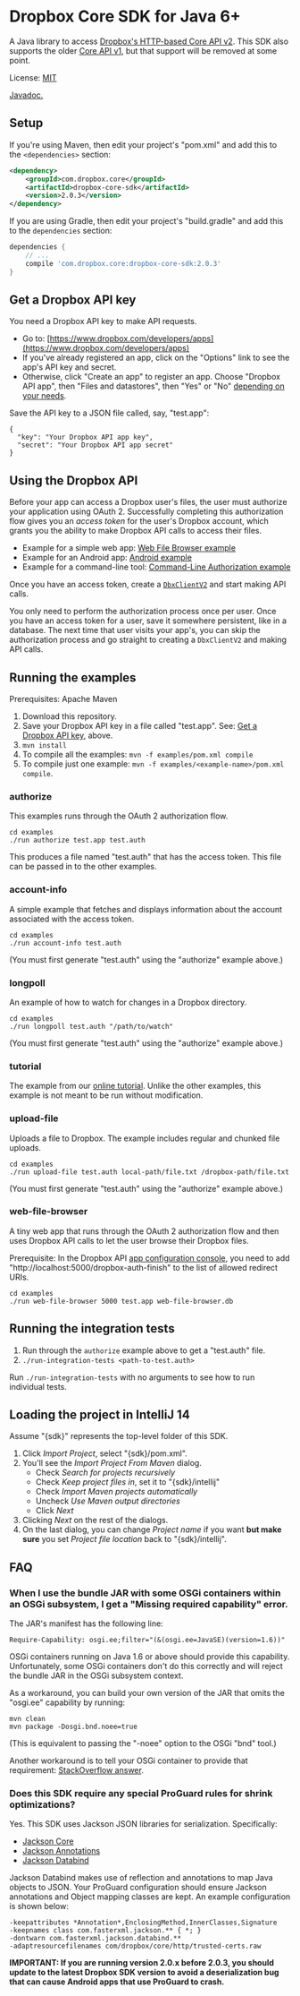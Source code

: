 # Dropbox Core SDK for Java 6+

A Java library to access [Dropbox's HTTP-based Core API v2](https://www.dropbox.com/developers/documentation/http/documentation).  This SDK also supports the older [Core API v1](https://www.dropbox.com/developers-v1/core/docs), but that support will be removed at some point.

License: [MIT](License.txt)

[Javadoc.](https://dropbox.github.io/dropbox-sdk-java/api-docs/v2.0.x/)

## Setup

If you're using Maven, then edit your project's "pom.xml" and add this to the `<dependencies>` section:

```xml
<dependency>
    <groupId>com.dropbox.core</groupId>
    <artifactId>dropbox-core-sdk</artifactId>
    <version>2.0.3</version>
</dependency>
```

If you are using Gradle, then edit your project's "build.gradle" and add this to the `dependencies` section:

```groovy
dependencies {
    // ...
    compile 'com.dropbox.core:dropbox-core-sdk:2.0.3'
}
```

## Get a Dropbox API key

You need a Dropbox API key to make API requests.
  * Go to: [https://www.dropbox.com/developers/apps](https://www.dropbox.com/developers/apps)
  * If you've already registered an app, click on the "Options" link to see the app's API key and secret.
  * Otherwise, click "Create an app" to register an app.  Choose "Dropbox API app", then "Files and datastores", then "Yes" or "No" [depending on your needs](https://www.dropbox.com/developers/reference#permissions).

Save the API key to a JSON file called, say, "test.app":

```
{
  "key": "Your Dropbox API app key",
  "secret": "Your Dropbox API app secret"
}
```

## Using the Dropbox API

Before your app can access a Dropbox user's files, the user must authorize your application using OAuth 2.  Successfully completing this authorization flow gives you an _access token_ for the user's Dropbox account, which grants you the ability to make Dropbox API calls to access their files.
  * Example for a simple web app: [Web File Browser example](examples/web-file-browser/src/main/java/com/dropbox/core/examples/web_file_browser/DropboxAuth.java)
  * Example for an Android app: [Android example](examples/android/src/main/java/com/dropbox/core/examples/android/UserActivity.java)
  * Example for a command-line tool: [Command-Line Authorization example](examples/authorize/src/main/java/com/dropbox/core/examples/authorize/Main.java)

Once you have an access token, create a [`DbxClientV2`](https://dropbox.github.io/dropbox-sdk-java/api-docs/v2.0.x/com/dropbox/core/v2/DbxClientV2.html) and start making API calls.

You only need to perform the authorization process once per user.  Once you have an access token for a user, save it somewhere persistent, like in a database.  The next time that user visits your app's, you can skip the authorization process and go straight to creating a `DbxClientV2` and making API calls.

## Running the examples

Prerequisites: Apache Maven

1. Download this repository.
2. Save your Dropbox API key in a file called "test.app".  See: [Get a Dropbox API key](#get-a-dropbox-api-key), above.
3. `mvn install`
4. To compile all the examples: `mvn -f examples/pom.xml compile`
5. To compile just one example: `mvn -f examples/<example-name>/pom.xml compile`.

### authorize

This examples runs through the OAuth 2 authorization flow.

```
cd examples
./run authorize test.app test.auth
```

This produces a file named "test.auth" that has the access token.  This file can be passed in to the other examples.

### account-info

A simple example that fetches and displays information about the account associated with the access token.

```
cd examples
./run account-info test.auth
```

(You must first generate "test.auth" using the "authorize" example above.)

### longpoll

An example of how to watch for changes in a Dropbox directory.

```
cd examples
./run longpoll test.auth "/path/to/watch"
```

(You must first generate "test.auth" using the "authorize" example above.)

### tutorial

The example from our [online tutorial](https://www.dropbox.com/developers/documentation/java#tutorial). Unlike the other examples, this example is not meant to be run without modification.

### upload-file

Uploads a file to Dropbox. The example includes regular and chunked file uploads.

```
cd examples
./run upload-file test.auth local-path/file.txt /dropbox-path/file.txt
```

(You must first generate "test.auth" using the "authorize" example above.)

### web-file-browser

A tiny web app that runs through the OAuth 2 authorization flow and then uses Dropbox API calls to let the user browse their Dropbox files.

Prerequisite: In the Dropbox API [app configuration console](https://www.dropbox.com/developers/apps), you need to add "http://localhost:5000/dropbox-auth-finish" to the list of allowed redirect URIs.

```
cd examples
./run web-file-browser 5000 test.app web-file-browser.db
```

## Running the integration tests

1. Run through the `authorize` example above to get a "test.auth" file.
2. `./run-integration-tests <path-to-test.auth>`

Run `./run-integration-tests` with no arguments to see how to run individual tests.

## Loading the project in IntelliJ 14

Assume "{sdk}" represents the top-level folder of this SDK.

1. Click *Import Project*, select "{sdk}/pom.xml".
2. You'll see the *Import Project From Maven* dialog.
   - Check *Search for projects recursively*
   - Check *Keep project files in*, set it to "{sdk}/intellij"
   - Check *Import Maven projects automatically*
   - Uncheck *Use Maven output directories*
   - Click *Next*
3. Clicking *Next* on the rest of the dialogs.
4. On the last dialog, you can change *Project name* if you want **but make sure** you set *Project file location* back to "{sdk}/intellij".

## FAQ

### When I use the bundle JAR with some OSGi containers within an OSGi subsystem, I get a "Missing required capability" error.

The JAR's manifest has the following line:

```
Require-Capability: osgi.ee;filter="(&(osgi.ee=JavaSE)(version=1.6))"
```

OSGi containers running on Java 1.6 or above should provide this capability.  Unfortunately, some OSGi containers don't do this correctly and will reject the bundle JAR in the OSGi subsystem context.

As a workaround, you can build your own version of the JAR that omits the "osgi.ee" capability by running:

```
mvn clean
mvn package -Dosgi.bnd.noee=true
```

(This is equivalent to passing the "-noee" option to the OSGi "bnd" tool.)

Another workaround is to tell your OSGi container to provide that requirement: [StackOverflow answer](https://stackoverflow.com/a/24673359/163832).

### Does this SDK require any special ProGuard rules for shrink optimizations?

Yes. This SDK uses Jackson JSON libraries for serialization. Specifically:

  * [Jackson Core](https://github.com/FasterXML/jackson-core)
  * [Jackson Annotations](https://github.com/FasterXML/jackson-annotations)
  * [Jackson Databind](https://github.com/FasterXML/jackson-databind)

Jackson Databind makes use of reflection and annotations to map Java objects to JSON. Your ProGuard configuration should ensure Jackson annotations and Object mapping classes are kept. An example configuration is shown below:

```
-keepattributes *Annotation*,EnclosingMethod,InnerClasses,Signature
-keepnames class com.fasterxml.jackson.** { *; }
-dontwarn com.fasterxml.jackson.databind.**
-adaptresourcefilenames com/dropbox/core/http/trusted-certs.raw
```

**IMPORTANT: If you are running version 2.0.x before 2.0.3, you should update to the latest Dropbox SDK version to avoid a deserialization bug that can cause Android apps that use ProGuard to crash.**